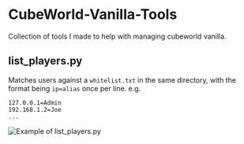 # CubeWorld-Vanilla-Tools
Collection of tools I made to help with managing cubeworld vanilla.
## list_players.py
Matches users against a `whitelist.txt` in the same directory, with the format being `ip=alias` once per line.
e.g. 
```
127.0.0.1=Admin
192.168.1.2=Joe
...
```
![Example of list_players.py](https://femto.pw/ytdu.png)
